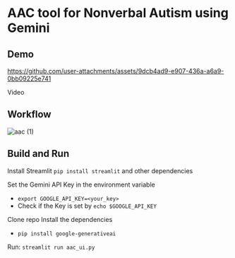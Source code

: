# AAC tool for Nonverbal Autism using Gemini

## Demo

https://github.com/user-attachments/assets/9dcb4ad9-e907-436a-a6a9-0bb09225e741

 Video

## Workflow 
![aac (1)](https://github.com/user-attachments/assets/ceca7ba6-f752-408d-88d7-b31a79834209)


## Build and Run
Install Streamlit `pip install streamlit` and other dependencies

Set the Gemini API Key in the environment variable
* `export GOOGLE_API_KEY=<your_key>`
* Check if the Key is set by `echo $GOOGLE_API_KEY`

Clone repo
Install the dependencies
* `pip install google-generativeai`

Run: `streamlit run aac_ui.py`
